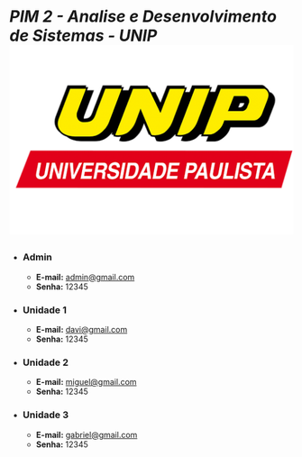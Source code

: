 #  *PIM 2 - Analise e Desenvolvimento de Sistemas - UNIP* ![Banana](.github/logo-UNIP.png)

* ### Admin
  *  **E-mail:** admin@gmail.com  
  *  **Senha:**  12345
* ### Unidade 1
  *  **E-mail:** davi@gmail.com  
  *  **Senha:**  12345
* ### Unidade 2
  *  **E-mail:** miguel@gmail.com  
  *  **Senha:**  12345
* ### Unidade 3
  *  **E-mail:** gabriel@gmail.com  
  *  **Senha:**  12345

